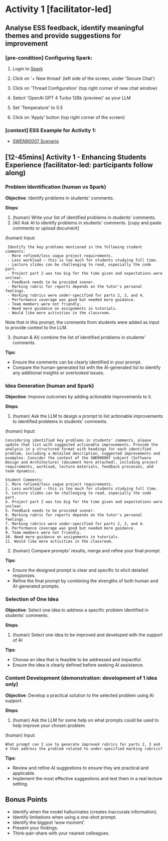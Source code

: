 # Activity 1 [facilitator-led]

## Analyse ESS feedback, identify meaningful themes and provide suggestions for improvement

### [pre-condition] Configuring Spark:

1. Login to [Spark](https://spark.unimelb.edu.au/)

2. Click on '+ New thread' (left side of the screen, under 'Secure Chat')

3. Click on 'Thread Configuration' (top right corner of new chat window)

4. Select 'OpenAI GPT 4 Turbo 128k (preview)' as your LLM

5. Set 'Temperature' to 0.5

6. Click on 'Apply' button (top right corner of the screen)

### [context] ESS Example for Activity 1:

- [SWEN90007 Scenario](scenario.md)

## [12-45mins] Activity 1 - Enhancing Students Experience (facilitator-led: participants follow along) 
  
### Problem Identification (human vs Spark)

**Objective**: Identify problems in students' comments.

**Steps**:
1. (human) Write your list of identified problems in students' comments.
2. (AI) Ask AI to identify problems in students' comments. [copy and paste comments or upload document]

(human) Input:   

```
 Identify the key problems mentioned in the following student comments:
 - More refined/less vague project requirements.
 - Less workload – this is too much for students studying full time.
 - Lecture slides can be challenging to read, especially the code part.
 - Project part 2 was too big for the time given and expectations were unclear.
 - Feedback needs to be provided sooner.
 - Marking rubric for reports depends on the tutor's personal feelings.
 - Marking rubrics were under-specified for parts 2, 3, and 4.
 - Performance coverage was good but needed more guidance.
 - Team members were not friendly.
 - Need more guidance on assignments in tutorials.
 - Would like more activities in the classroom.
```
  
Note that in this prompt, the comments from students were added as input to provide context to the LLM.


3. (human & AI) combine the list of identified problems in students' comments.

**Tips**:
- Ensure the comments can be clearly identified in your prompt.
- Compare the human-generated list with the AI-generated list to identify any additional insights or overlooked issues.

### Idea Generation (human and Spark)

**Objective**: Improve outcomes by adding actionable improvements to it.

**Steps**:
1. (human) Ask the LLM to design a prompt to list actionable improvements to identified problems in students' comments.

(human) Input:

```
Considering identified key problems in students' comments, please update that list with suggested actionable improvements. Provide the analysis in a structured format with headings for each identified problem, including a detailed description, suggested improvements and examples. Consider the context of the SWEN90007 subject (Software Design and Architecture) (document here attached), including project requirements, workload, lecture materials, feedback processes, and team dynamics.

Student Comments:
1. More refined/less vague project requirements.
2. Less workload – this is too much for students studying full time.
3. Lecture slides can be challenging to read, especially the code part.
4. Project part 2 was too big for the time given and expectations were unclear.
5. Feedback needs to be provided sooner.
6. Marking rubric for reports depends on the tutor's personal feelings.
7. Marking rubrics were under-specified for parts 2, 3, and 4.
8. Performance coverage was good but needed more guidance.
9. Team members were not friendly.
10. Need more guidance on assignments in tutorials.
11. Would like more activities in the classroom.
```


2. (human) Compare prompts' results, merge and refine your final prompt.  

**Tips**:
- Ensure the designed prompt is clear and specific to elicit detailed responses.
- Refine the final prompt by combining the strengths of both human and AI-generated prompts.

### Selection of One Idea 

**Objective**: Select one idea to address a specific problem identified in students' comments.

**Steps**:
1. (human) Select one idea to be improved and developed with the support of AI

**Tips**:
- Choose an idea that is feasible to be addressed and impactful.
- Ensure the idea is clearly defined before seeking AI assistance.

### Content Development (demonstration: development of 1 idea only)

**Objective**: Develop a practical solution to the selected problem using AI support.

**Steps**:
1. (human) Ask the LLM for some help on what prompts could be used to help improve your chosen problem.

(human) Input:

```text
What prompt can I use to generate improved rubrics for parts 2, 3 and 4 that address the problem related to under-specified marking rubrics?
```

**Tips**:
- Review and refine AI suggestions to ensure they are practical and applicable.
- Implement the most effective suggestions and test them in a real lecture setting.

## Bonus Points

- Identify when the model hallucinates (creates inaccurate information).
- Identify limitations when using a one-shot prompt.
- Identify the biggest ‘wow moment’.
- Present your findings.
- Think-pair-share with your nearest colleagues.

